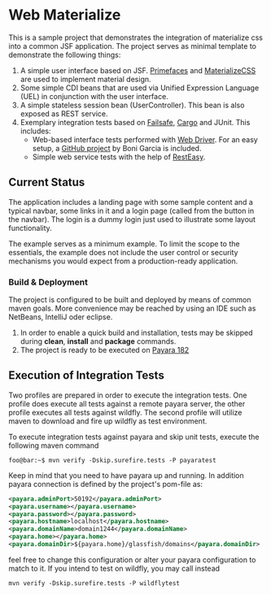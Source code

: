 # Web Materialize

This is a sample project that demonstrates the integration of materialize css into a common JSF application. The project serves as minimal template to demonstrate the following things:

1. A simple user interface based on JSF. [Primefaces](https://www.primefaces.org/showcase/) and [MaterializeCSS](https://materializecss.com/) are used to implement material design.
2. Some simple CDI beans that are used via Unified Expression Language (UEL) in conjunction with the user interface.
3. A simple stateless session bean (UserController). This bean is also exposed as REST service.
4. Exemplary integration tests based on [Failsafe](http://maven.apache.org/surefire/maven-failsafe-plugin/), [Cargo](https://codehaus-cargo.github.io/cargo/Home.html) and JUnit. This includes:
   - Web-based interface tests performed with [Web Driver](https://www.seleniumhq.org/projects/webdriver/). For an easy setup, a [GitHub project](https://github.com/bonigarcia/webdrivermanager) by Boni Garcia is included. 
   - Simple web service tests with the help of [RestEasy](https://resteasy.github.io/).
   
## Current Status
The application includes a landing page with some sample content and a typical navbar, some links in it and a login page (called from the button in the navbar). The login is a dummy login just used to illustrate some layout functionality. 

The example serves as a minimum example. To limit the scope to the essentials, the example does not include the user control or security mechanisms you would expect from a production-ready application.

### Build & Deployment
The project is configured to be built and deployed by means of common maven goals. More convenience may be reached by using an IDE such as NetBeans, IntelliJ oder eclipse. 

1. In order to enable a quick build and installation, tests may be skipped during **clean**, **install** and **package** commands. 
2. The project is ready to be executed on [Payara 182](https://www.payara.fish/)

## Execution of Integration Tests
Two profiles are prepared in order to execute the integration tests. One profile does execute all tests against a remote payara server, the other profile executes all tests against wildfly. The second profile will utilize maven to download and fire up wildfly as test environment.

To execute integration tests against payara and skip unit tests, execute the following maven command
```console
foo@bar:~$ mvn verify -Dskip.surefire.tests -P payaratest 
```
Keep in mind that you need to have payara up and running. In addition payara connection is defined by the project's pom-file as:
```XML
<payara.adminPort>50192</payara.adminPort>
<payara.username></payara.username>
<payara.password></payara.password>
<payara.hostname>localhost</payara.hostname>
<payara.domainName>domain1244</payara.domainName>
<payara.home></payara.home>
<payara.domainDir>${payara.home}/glassfish/domains</payara.domainDir>
```
feel free to change this configuration or alter your payara configuration to match to it. If you intend to test on wildfly, you may call instead
```console
mvn verify -Dskip.surefire.tests -P wildflytest 
```

